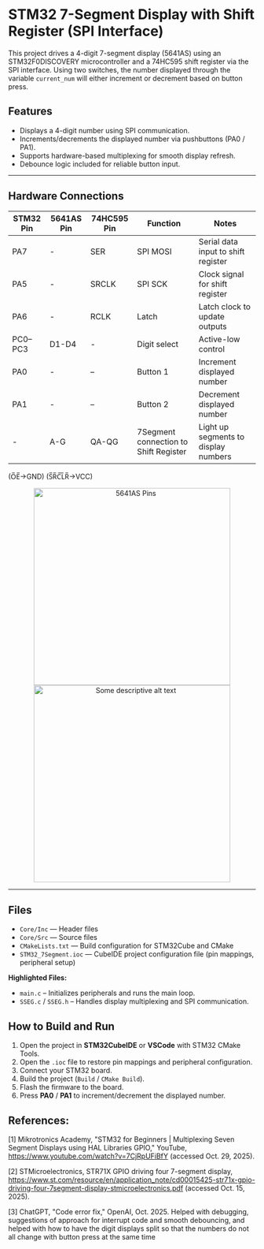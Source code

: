 # STM32 7-Segment Display with Shift Register (SPI Interface)

This project drives a 4-digit 7-segment display (5641AS) using an STM32F0DISCOVERY microcontroller
and a 74HC595 shift register via the SPI interface. Using two switches, the number displayed
through the variable `current_num` will either increment or decrement based on button press.

## Features
- Displays a 4-digit number using SPI communication.
- Increments/decrements the displayed number via pushbuttons (PA0 / PA1).
- Supports hardware-based multiplexing for smooth display refresh.
- Debounce logic included for reliable button input.

---

## Hardware Connections

| STM32 Pin | 5641AS Pin | 74HC595 Pin | Function | Notes |
|-----------|------------|-------------|----------|-------|
| PA7       | -         | SER         | SPI MOSI | Serial data input to shift register |
| PA5       | -         | SRCLK       | SPI SCK  | Clock signal for shift register |
| PA6       | -         | RCLK        | Latch    | Latch clock to update outputs |
| PC0–PC3   | D1-D4     | -           | Digit select | Active-low control     |
| PA0       | -         | –           | Button 1 | Increment displayed number |
| PA1       | -         | –           | Button 2 | Decrement displayed number |
| -         | A-G       | QA-QG       | 7Segment connection to Shift Register | Light up segments to display numbers |

(O̅E̅->GND)
(S̅R̅C̅L̅R̅->VCC)
<div align="center">
  <img src="https://cdn.discordapp.com/attachments/717497591205462036/1433346517057536021/image.png?ex=69045b77&is=690309f7&hm=5b2bbcaf581f086bf9799a11819ca4055cf773ad94b1d305a2c150fcf32691f6" alt="5641AS Pins" width="400"/>
</div>
<div align="center">
  <img src="https://cdn.discordapp.com/attachments/717497591205462036/1433348934700371968/image.png?ex=69045db8&is=69030c38&hm=db2bef6feb337d25e5012452fa0f9c715255c528f00e4bcd19978ab8395a2670"
       alt="Some descriptive alt text"
       width="400"/>
</div>

---

## Files

- `Core/Inc` — Header files
- `Core/Src` — Source files
- `CMakeLists.txt` — Build configuration for STM32Cube and CMake
- `STM32_7Segment.ioc` — CubeIDE project configuration file (pin mappings, peripheral setup)

**Highlighted Files:**
- `main.c` – Initializes peripherals and runs the main loop.
- `SSEG.c` / `SSEG.h` – Handles display multiplexing and SPI communication.

## How to Build and Run

1. Open the project in **STM32CubeIDE** or **VSCode** with STM32 CMake Tools.
2. Open the `.ioc` file to restore pin mappings and peripheral configuration.
3. Connect your STM32 board.
4. Build the project (`Build` / `CMake Build`).
5. Flash the firmware to the board.
6. Press **PA0** / **PA1** to increment/decrement the displayed number.

## References:
[1] Mikrotronics Academy, "STM32 for Beginners | Multiplexing Seven Segment Displays using HAL Libraries GPIO," YouTube, https://www.youtube.com/watch?v=7CjRpUFiBfY (accessed Oct. 29, 2025). 

[2] STMicroelectronics, STR71X GPIO driving four 7-segment display, https://www.st.com/resource/en/application_note/cd00015425-str71x-gpio-driving-four-7segment-display-stmicroelectronics.pdf (accessed Oct. 15, 2025). 

[3] ChatGPT, "Code error fix," OpenAI, Oct. 2025. 
Helped with debugging, suggestions of approach for interrupt code and smooth debouncing, and helped with how to have the digit displays split so that the numbers do not all change with button press at the same time
